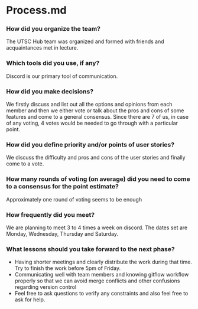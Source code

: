 # Process.md

### How did you organize the team? 
The UTSC Hub team was organized and formed with friends and acquaintances met in lecture.

### Which tools did you use, if any? 
Discord is our primary tool of communication. 

### How did you make decisions?
We firstly discuss and list out all the options and opinions from each member and then we either vote or talk about the pros and cons of some features and come to a general consensus. Since there are 7 of us, in case of any voting, 4 votes would be needed to go through with a particular point. 


### How did you define priority and/or points of user stories?
We discuss the difficulty and pros and cons of the user stories and finally come to a vote.

### How many rounds of voting (on average) did you need to come to a consensus for the point estimate?
Approximately one round of voting seems to be enough
 
### How frequently did you meet? 
We are planning to meet 3 to 4 times a week on discord. The dates set are Monday, Wednesday, Thursday and Saturday.

### What lessons should you take forward to the next phase?

- Having shorter meetings and clearly distribute the work during that time. Try to finish the work before 5pm of Friday.
- Communicating well with team members and knowing gitflow workflow properly so that we can avoid merge conflicts and other confusions regarding version control
- Feel free to ask questions to verify any constraints and also feel free to ask for help.

